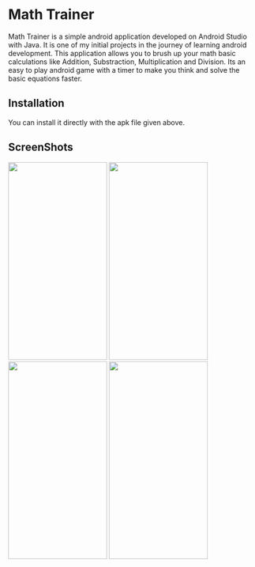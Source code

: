 # Math Trainer

Math Trainer is a simple android application developed on Android Studio with Java. It is one of my initial projects in the journey of learning android development. This application allows you to brush up your math basic calculations like Addition, Substraction, Multiplication and Division. Its an easy to play android game with a timer to make you think and solve the basic equations faster.

## Installation

You can install it directly with the apk file given above.

## ScreenShots

<p float="left">
<img src="https://i.postimg.cc/zXq95nRS/math-Trainer1.jpg" width="200" height="400" />
<img src="https://i.postimg.cc/zv4bwJWq/math-Trainer2.jpg" width="200" height="400" />
<img src="https://i.postimg.cc/j55LGW4s/math-Trainer3.jpg" width="200" height="400" />
<img src="https://i.postimg.cc/CMR48dpT/math-Trainer5.jpg" width="200" height="400" />
</p>
